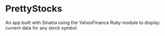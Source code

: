 PrettyStocks
==========================
An app built with Sinatra using the YahooFinance Ruby module to display current data for any stock symbol.
